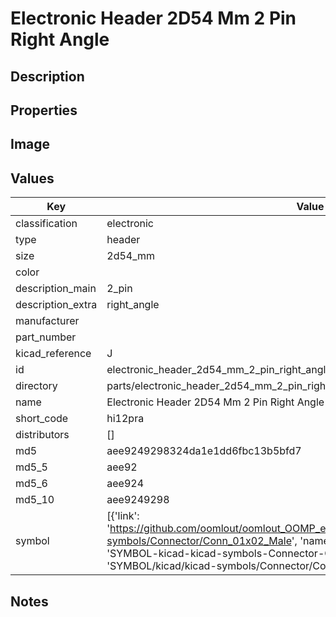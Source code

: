 # Electronic Header 2D54 Mm 2 Pin Right Angle

## Description

## Properties


## Image


## Values

| Key | Value |
| --- | --- |
| classification | electronic |
| type | header |
| size | 2d54_mm |
| color |  |
| description_main | 2_pin |
| description_extra | right_angle |
| manufacturer |  |
| part_number |  |
| kicad_reference | J |
| id | electronic_header_2d54_mm_2_pin_right_angle |
| directory | parts/electronic_header_2d54_mm_2_pin_right_angle |
| name | Electronic Header 2D54 Mm 2 Pin Right Angle |
| short_code | hi12pra |
| distributors | [] |
| md5 | aee9249298324da1e1dd6fbc13b5bfd7 |
| md5_5 | aee92 |
| md5_6 | aee924 |
| md5_10 | aee9249298 |
| symbol | [{'link': 'https://github.com/oomlout/oomlout_OOMP_eda_V2/tree/main/SYMBOL/kicad/kicad-symbols/Connector/Conn_01x02_Male', 'name': 'Connector : Conn_01x02_Male', 'id': 'SYMBOL-kicad-kicad-symbols-Connector-Conn_01x02_Male', 'directory': 'SYMBOL/kicad/kicad-symbols/Connector/Conn_01x02_Male/'}] |

## Notes


